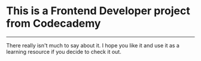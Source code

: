 # This is a Frontend Developer project from Codecademy
------------------------------------------------------

There really isn't much to say about it. I hope you like it and use it as a learning resource if you decide to check it out. 